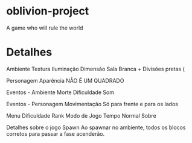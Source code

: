 # oblivion-project
A game who will rule the world

# Detalhes

Ambiente
  Textura
  Iluminação
  Dimensão
  Sala Branca + Divisões pretas (  

Personagem
  Aparência
    NÃO É UM QUADRADO
    
Eventos - Ambiente
  Morte
  Dificuldade
  Som
      

Eventos - Personagem
  Movimentação
    Só para frente e para os lados
    
Menu
  Dificuldade
  Rank
  Modo de Jogo
    Tempo
    Normal
  Sobre

Detalhes sobre o jogo
  Spawn
    Ao spawnar no ambiente, todos os blocos corretos para passar a fase acenderão.
